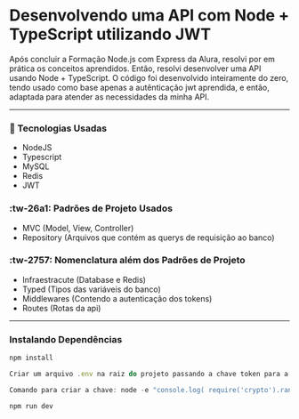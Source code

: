 # Desenvolvendo uma API com Node + TypeScript utilizando JWT

Após concluir a Formação Node.js com Express da Alura, resolvi por em prática os conceitos aprendidos. Então, resolvi desenvolver uma API usando Node + TypeScript. O código foi desenvolvido inteiramente do zero, tendo usado como base apenas a autênticação jwt aprendida, e então, adaptada para atender as necessidades da minha API.

------------


### 🚀 Tecnologias Usadas
- NodeJS
- Typescript
- MySQL
- Redis
- JWT

### :tw-26a1: Padrões de Projeto Usados
- MVC (Model, View, Controller)
- Repository (Arquivos que contém as querys de requisição ao banco)

### :tw-2757: Nomenclatura além dos Padrões de Projeto
- Infraestracute (Database e Redis)
- Typed (Tipos das variáveis do banco)
- Middlewares (Contendo a autenticação dos tokens)
- Routes (Rotas da api)

------------

### Instalando Dependências
```javascript
npm install
```
```javascript
Criar um arquivo .env na raiz do projeto passando a chave token para a seguinte variável: CHAVE_JWT=" "
```
```javascript
Comando para criar a chave: node -e "console.log( require('crypto').randomBytes(256).toString('base64'))"
```
```javascript
npm run dev
```
